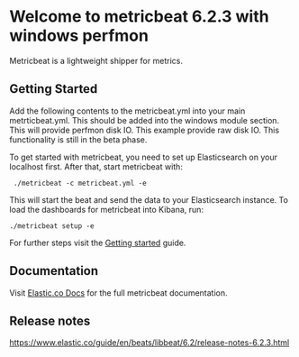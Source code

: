 # Welcome to metricbeat 6.2.3 with windows perfmon

Metricbeat is a lightweight shipper for metrics.

## Getting Started

Add the following contents to the metricbeat.yml into your main metrticbeat.yml. This should be added into the windows module section.
This will provide perfmon disk IO. This example provide raw disk IO. This functionality is still in the beta phase.

To get started with metricbeat, you need to set up Elasticsearch on your localhost first. After that, start metricbeat with:

     ./metricbeat -c metricbeat.yml -e

This will start the beat and send the data to your Elasticsearch instance. To load the dashboards for metricbeat into Kibana, run:

    ./metricbeat setup -e

For further steps visit the [Getting started](https://www.elastic.co/guide/en/beats/metricbeat/6.2/metricbeat-getting-started.html) guide.

## Documentation

Visit [Elastic.co Docs](https://www.elastic.co/guide/en/beats/metricbeat/6.2/index.html) for the full metricbeat documentation.

## Release notes

https://www.elastic.co/guide/en/beats/libbeat/6.2/release-notes-6.2.3.html

##
